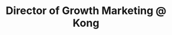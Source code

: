 ---
draft: false
name: "Taylor Page"
title: "Director of Growth Marketing @ Kong"
socialUrl: "https://www.linkedin.com/in/taylor-l-page/"
companyUrl: "https://konghq.com/"
quote: "Really excited to be a part of this community!"
avatar: {
    src: "https://media.licdn.com/dms/image/D5603AQFrBrsyXTitUw/profile-displayphoto-shrink_800_800/0/1687549022697?e=1700092800&v=beta&t=1b-qknWVl2IlSUv7Ifs2ic0ix98XznCdLs4YERpW0ZY",
    alt: "Taylor"
}
publishDate: "2022-11-09 15:39"
---